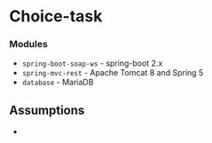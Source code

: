 # Choice-task

### Modules

* `spring-boot-soap-ws` - spring-boot 2.x
* `spring-mvc-rest` - Apache Tomcat 8 and Spring 5
*  `database` - MariaDB 

## Assumptions

* 
